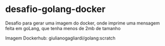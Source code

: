 # desafio-golang-docker
Desafio para gerar uma imagem do docker, onde imprime uma mensagem feita em goLang, que tenha menos de 2mb de tamanho

Imagem Dockerhub: giulianogagliardi/golang:scratch
